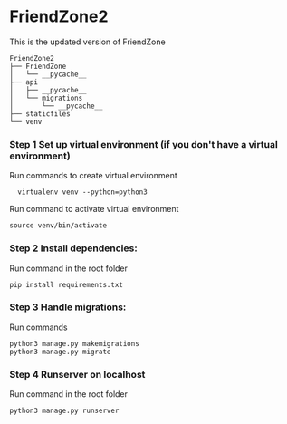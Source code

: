# FriendZone2
This is the updated version of FriendZone

~~~~
FriendZone2
├── FriendZone
│   └── __pycache__
├── api
│   ├── __pycache__
│   └── migrations
│       └── __pycache__
├── staticfiles
└── venv
~~~~

### Step 1 Set up virtual environment (if you don't have a virtual environment)
  Run commands to create virtual environment
~~~~
  virtualenv venv --python=python3
 ~~~~
  Run command to activate virtual environment
  ~~~~
  source venv/bin/activate
  ~~~~

### Step 2 Install dependencies:
  Run command in the root folder
  ~~~~
  pip install requirements.txt
  ~~~~
  
### Step 3 Handle migrations:
  Run commands
  ~~~~
  python3 manage.py makemigrations
  python3 manage.py migrate
  ~~~~

### Step 4 Runserver on localhost
  Run command in the root folder
  ~~~~
  python3 manage.py runserver
  ~~~~
